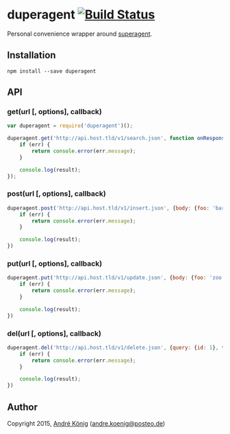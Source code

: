 # duperagent [![Build Status](https://travis-ci.org/akoenig/duperagent.svg?branch=master)](https://travis-ci.org/akoenig/duperagent)

Personal convenience wrapper around [superagent](https://github.com/visionmedia/superagent).

## Installation

```
npm install --save duperagent
```

## API

### get(url [, options], callback)

```js
var duperagent = require('duperagent')();

duperagent.get('http://api.host.tld/v1/search.json', function onResponse (err, result) {
    if (err) {
        return console.error(err.message);
    }

    console.log(result);
});
```

### post(url [, options], callback)

```js
duperagent.post('http://api.host.tld/v1/insert.json', {body: {foo: 'bar'}}, function onResponse (err) {
    if (err) {
        return console.error(err.message);
    }

    console.log(result);
})
```

### put(url [, options], callback)

```js
duperagent.put('http://api.host.tld/v1/update.json', {body: {foo: 'zoo'}}, function onResponse (err) {
    if (err) {
        return console.error(err.message);
    }

    console.log(result);
})
```

### del(url [, options], callback)

```js
duperagent.del('http://api.host.tld/v1/delete.json', {query: {id: 1}, function onResponse (err) {
    if (err) {
        return console.error(err.message);
    }

    console.log(result);
})
```

## Author

Copyright 2015, [André König](http://iam.andrekoenig.info) (andre.koenig@posteo.de)
